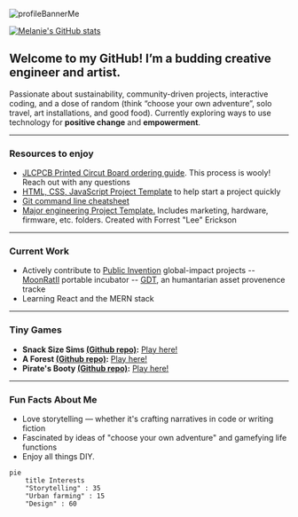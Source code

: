 ![profileBannerMe](https://github.com/user-attachments/assets/230cfbb0-9eb5-4027-9c8a-106fea9b83ff) 

[![Melanie's GitHub stats](https://github-readme-stats.vercel.app/api?username=MelanieLaporte&include_all_commits=true&theme=aura)](https://github.com/anuraghazra/github-readme-stats)

## Welcome to my GitHub! I’m a budding creative engineer and artist. 
Passionate about sustainability, community-driven projects, interactive coding, and a dose of random (think “choose your own adventure”, solo travel, art installations, and good food). Currently exploring ways to use technology for **positive change** and **empowerment**.

---

### Resources to enjoy
- [JLCPCB Printed Circut Board ordering guide](https://github.com/melanielaporte/JLCPCB-Ordering-Guide). This process is wooly! Reach out with any questions 
- [HTML, CSS, JavaScript Project Template](https://github.com/melanielaporte/project-template-novices) to help start a project quickly
- [Git command line cheatsheet](https://github.com/melanielaporte/gitCheatsheet)
- [Major engineering Project Template.](https://github.com/melanielaporte/Engineering-Project-Template) Includes marketing, hardware, firmware, etc. folders. Created with Forrest "Lee" Erickson

---

### Current Work  
- Actively contribute to [Public Invention](https://publicinvention.github.io/) global-impact projects
  -- [MoonRatII](https://github.com/melanielaporte/moonrat) portable incubator
  -- [GDT](https://github.com/gosqasorg/asset-provenance-tracking), an humantarian asset provenence tracke
- Learning React and the MERN stack
  
---

### Tiny Games
- **Snack Size Sims [(Github repo)](https://github.com/melanielaporte/snackSizeSims):** [Play here!](https://supporting-maroon-kangaroo-922.vscodeedu.app)
- **A Forest [(Github repo)](https://github.com/melanielaporte/aForest):** [Play here!](https://adaptable-indigo-suit-423.vscodeedu.app/)
- **Pirate's Booty [(Github repo)](https://github.com/melanielaporte/Pirates-Booty):** [Play here!](https://editting-lively-shell-121.vscodeedu.app/)
  
---

### Fun Facts About Me  
- Love storytelling — whether it's crafting narratives in code or writing fiction  
- Fascinated by ideas of "choose your own adventure" and gamefying life functions 
- Enjoy all things DIY.
```mermaid
pie
    title Interests
    "Storytelling" : 35
    "Urban farming" : 15
    "Design" : 60 
```
